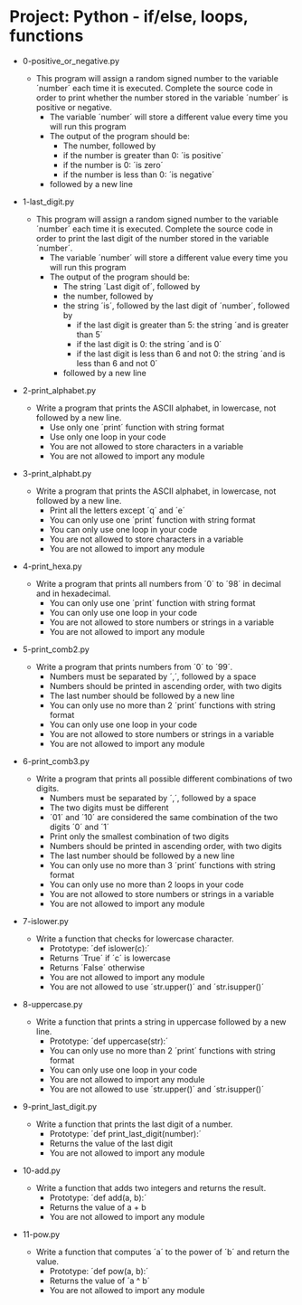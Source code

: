 # Project: Python - if/else, loops, functions

*   0-positive_or_negative.py
    - This program will assign a random signed number to the variable ´number´ each time it is executed. Complete the source code in order to print whether the number stored in the variable ´number´ is positive or negative.
      - The variable ´number´ will store a different value every time you will run this program
      - The output of the program should be:
        - The number, followed by
        - if the number is greater than 0: ´is positive´
        - if the number is 0: ´is zero´
        - if the number is less than 0: ´is negative´
      - followed by a new line

*   1-last_digit.py
    - This program will assign a random signed number to the variable ´number´ each time it is executed. Complete the source code in order to print the last digit of the number stored in the variable ´number´.
      - The variable ´number´ will store a different value every time you will run this program
      - The output of the program should be:
        - The string ´Last digit of´, followed by
        - the number, followed by
        - the string ´is´, followed by the last digit of ´number´, followed by
          - if the last digit is greater than 5: the string ´and is greater than 5´
          - if the last digit is 0: the string ´and is 0´
          - if the last digit is less than 6 and not 0: the string ´and is less than 6 and not 0´
        - followed by a new line

*   2-print_alphabet.py
    - Write a program that prints the ASCII alphabet, in lowercase, not followed by a new line.
      - Use only one ´print´ function with string format
      - Use only one loop in your code
      - You are not allowed to store characters in a variable
      - You are not allowed to import any module

*   3-print_alphabt.py
    - Write a program that prints the ASCII alphabet, in lowercase, not followed by a new line.
      - Print all the letters except ´q´ and ´e´
      - You can only use one ´print´ function with string format
      - You can only use one loop in your code
      - You are not allowed to store characters in a variable
      - You are not allowed to import any module

*   4-print_hexa.py
    - Write a program that prints all numbers from ´0´ to ´98´ in decimal and in hexadecimal.
      - You can only use one ´print´ function with string format
      - You can only use one loop in your code
      - You are not allowed to store numbers or strings in a variable
      - You are not allowed to import any module

*   5-print_comb2.py
    - Write a program that prints numbers from ´0´ to ´99´.
      - Numbers must be separated by ´,´, followed by a space
      - Numbers should be printed in ascending order, with two digits
      - The last number should be followed by a new line
      - You can only use no more than 2 ´print´ functions with string format
      - You can only use one loop in your code
      - You are not allowed to store numbers or strings in a variable
      - You are not allowed to import any module

*   6-print_comb3.py
    - Write a program that prints all possible different combinations of two digits.
      - Numbers must be separated by ´,´, followed by a space
      - The two digits must be different
      - ´01´ and ´10´ are considered the same combination of the two digits ´0´ and ´1´
      - Print only the smallest combination of two digits
      - Numbers should be printed in ascending order, with two digits
      - The last number should be followed by a new line
      - You can only use no more than 3 ´print´ functions with string format
      - You can only use no more than 2 loops in your code
      - You are not allowed to store numbers or strings in a variable
      - You are not allowed to import any module

*   7-islower.py
    - Write a function that checks for lowercase character.
      - Prototype: ´def islower(c):´
      - Returns ´True´ if ´c´ is lowercase
      - Returns ´False´ otherwise
      - You are not allowed to import any module
      - You are not allowed to use ´str.upper()´ and ´str.isupper()´

*   8-uppercase.py
    - Write a function that prints a string in uppercase followed by a new line.
      - Prototype: ´def uppercase(str):´
      - You can only use no more than 2 ´print´ functions with string format
      - You can only use one loop in your code
      - You are not allowed to import any module
      - You are not allowed to use ´str.upper()´ and ´str.isupper()´

*   9-print_last_digit.py
    - Write a function that prints the last digit of a number.
      - Prototype: ´def print_last_digit(number):´
      - Returns the value of the last digit
      - You are not allowed to import any module

*   10-add.py
    - Write a function that adds two integers and returns the result.
      - Prototype: ´def add(a, b):´
      - Returns the value of a + b
      - You are not allowed to import any module

*   11-pow.py
    - Write a function that computes ´a´ to the power of ´b´ and return the value.
      - Prototype: ´def pow(a, b):´
      - Returns the value of ´a ^ b´
      - You are not allowed to import any module
